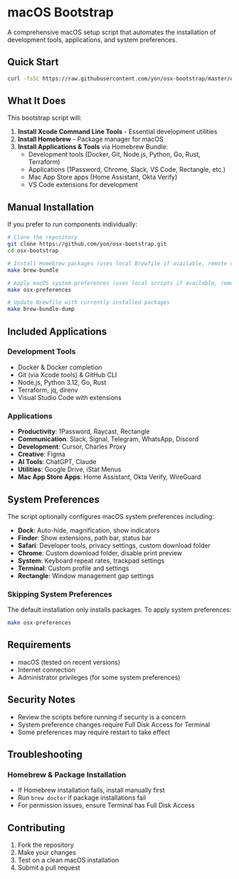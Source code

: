 # macOS Bootstrap

A comprehensive macOS setup script that automates the installation of development tools, applications, and system preferences.

## Quick Start

```bash
curl -fsSL https://raw.githubusercontent.com/yon/osx-bootstrap/master/osx-bootstrap.sh | bash
```

## What It Does

This bootstrap script will:

1. **Install Xcode Command Line Tools** - Essential development utilities
2. **Install Homebrew** - Package manager for macOS
3. **Install Applications & Tools** via Homebrew Bundle:
   - Development tools (Docker, Git, Node.js, Python, Go, Rust, Terraform)
   - Applications (1Password, Chrome, Slack, VS Code, Rectangle, etc.)
   - Mac App Store apps (Home Assistant, Okta Verify)
   - VS Code extensions for development

## Manual Installation

If you prefer to run components individually:

```bash
# Clone the repository
git clone https://github.com/yon/osx-bootstrap.git
cd osx-bootstrap

# Install Homebrew packages (uses local Brewfile if available, remote otherwise)
make brew-bundle

# Apply macOS system preferences (uses local scripts if available, remote otherwise)
make osx-preferences

# Update Brewfile with currently installed packages
make brew-bundle-dump
```

## Included Applications

### Development Tools
- Docker & Docker completion
- Git (via Xcode tools) & GitHub CLI
- Node.js, Python 3.12, Go, Rust
- Terraform, jq, direnv
- Visual Studio Code with extensions

### Applications
- **Productivity**: 1Password, Raycast, Rectangle
- **Communication**: Slack, Signal, Telegram, WhatsApp, Discord
- **Development**: Cursor, Charles Proxy
- **Creative**: Figma
- **AI Tools**: ChatGPT, Claude
- **Utilities**: Google Drive, iStat Menus
- **Mac App Store Apps**: Home Assistant, Okta Verify, WireGuard

## System Preferences

The script optionally configures macOS system preferences including:

- **Dock**: Auto-hide, magnification, show indicators
- **Finder**: Show extensions, path bar, status bar
- **Safari**: Developer tools, privacy settings, custom download folder
- **Chrome**: Custom download folder, disable print preview
- **System**: Keyboard repeat rates, trackpad settings
- **Terminal**: Custom profile and settings
- **Rectangle**: Window management gap settings

### Skipping System Preferences

The default installation only installs packages. To apply system preferences:

```bash
make osx-preferences
```

## Requirements

- macOS (tested on recent versions)
- Internet connection
- Administrator privileges (for some system preferences)

## Security Notes

- Review the scripts before running if security is a concern
- System preference changes require Full Disk Access for Terminal
- Some preferences may require restart to take effect

## Troubleshooting

### Homebrew & Package Installation
- If Homebrew installation fails, install manually first
- Run `brew doctor` if package installations fail
- For permission issues, ensure Terminal has Full Disk Access

## Contributing

1. Fork the repository
2. Make your changes
3. Test on a clean macOS installation
4. Submit a pull request
